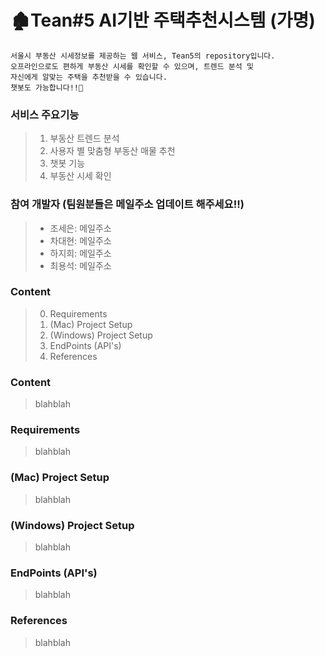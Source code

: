 # 🏚Tean#5 AI기반 주택추천시스템 (가명)

```
서울시 부동산 시세정보를 제공하는 웹 서비스, Tean5의 repository입니다.
오프라인으로도 편하게 부동산 시세를 확인할 수 있으며, 트렌드 분석 및
자신에게 알맞는 주택을 추천받을 수 있습니다. 
챗봇도 가능합니다!!🎉
```

### 서비스 주요기능

 >1. 부동산 트렌드 분석
 >2. 사용자 별 맞춤형 부동산 매물 추천
 >3. 챗봇 기능
 >4. 부동산 시세 확인
 
 
### 참여 개발자   (팀원분들은 메일주소 업데이트 해주세요!!)

>- 조세은: 메일주소  
>- 차대현: 메일주소  
>- 하지희: 메일주소  
>- 최용석: 메일주소  


### Content

 >0. Requirements
 >1. (Mac) Project Setup
 >2. (Windows) Project Setup
 >3. EndPoints (API's)
 >4. References
 
 ### Content
 
 > blahblah
 
 ### Requirements
 
 > blahblah
 
 ### (Mac) Project Setup
 
 > blahblah
 
 ### (Windows) Project Setup
 
 > blahblah
 
 ### EndPoints (API's)
 
 > blahblah
 
 ### References
 
 > blahblah
 
